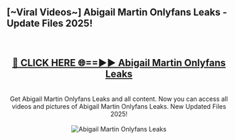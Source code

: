 <h2>[~Viral Videos~] Abigail Martin Onlyfans Leaks - Update Files 2025!</h2>
<br>
<div align="center">
<h2><a href="https://betterlinks.top/A2PfLJ" rel="nofollow">🔴 CLICK HERE 🌐==►► Abigail Martin Onlyfans Leaks</a></h2>
<br>
Get Abigail Martin Onlyfans Leaks and all content. Now you can access all videos and pictures of Abigail Martin Onlyfans Leaks. New Updated Files 2025!
<br>
<br>
<a href="https://betterlinks.top/A2PfLJ" rel="nofollow" data-target="animated-image.originalLink"><img src="https://i.ibb.co.com/WyWwxjT/player-gif2.gif" alt="Abigail Martin Onlyfans Leaks" style="max-width: 100%; display: inline-block;" data-target="animated-image.originalImage"></a>
</div>
<br>
